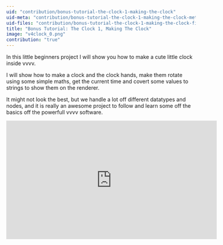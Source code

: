 ```yaml
---
uid: "contribution/bonus-tutorial-the-clock-1-making-the-clock"
uid-meta: "contribution/bonus-tutorial-the-clock-1-making-the-clock-meta"
uid-files: "contribution/bonus-tutorial-the-clock-1-making-the-clock-files"
title: "Bonus Tutorial: The Clock 1, Making The Clock"
image: "v4clock_0.png"
contribution: "true"
---
```


In this little beginners project I will show you how to make a cute little clock inside vvvv.

I will show how to make a clock and the clock hands, make them rotate using some simple maths, get the current time and covert some values to strings to show them on the renderer.

It might not look the best, but we handle a lot off different datatypes and nodes, and it is really an awesome project to follow and learn some off the basics off the powerfull vvvv software.

<div class="embed-responsive embed-responsive-16by9 mt-3 mb-4">
    <iframe width="560" height="315" src="https://www.youtube.com/embed/3H0BZiCsKIc" title="YouTube video player" frameborder="0" allow="accelerometer; autoplay; clipboard-write; encrypted-media; gyroscope; picture-in-picture" allowfullscreen></iframe>
</div>